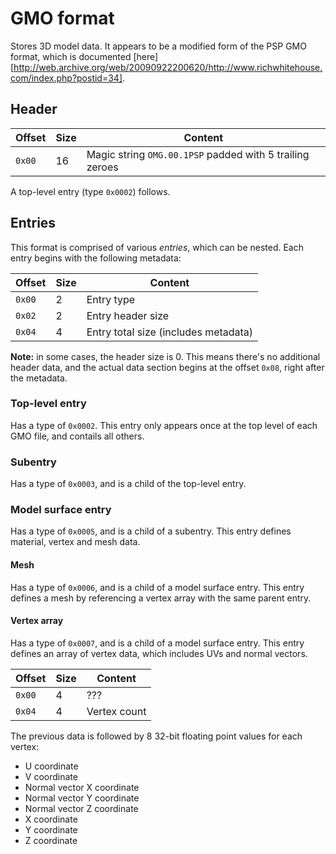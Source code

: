 # GMO format
Stores 3D model data. It appears to be a modified form of the PSP GMO format, which is documented [here][http://web.archive.org/web/20090922200620/http://www.richwhitehouse.com/index.php?postid=34].

## Header

| Offset | Size | Content |
| ------ | ---- | ------- |
| `0x00` | 16   | Magic string `OMG.00.1PSP` padded with 5 trailing zeroes |

A top-level entry (type `0x0002`) follows.

## Entries

This format is comprised of various _entries_, which can be nested. Each entry begins with the following metadata:

| Offset | Size | Content |
| ------ | ---- | ------- |
| `0x00` | 2 | Entry type |
| `0x02` | 2 | Entry header size |
| `0x04` | 4 | Entry total size (includes metadata) |

**Note:** in some cases, the header size is 0. This means there's no additional header data, and the actual data section begins at the offset `0x08`, right after the metadata.

### Top-level entry

Has a type of `0x0002`. This entry only appears once at the top level of each GMO file, and contails all others.

### Subentry

Has a type of `0x0003`, and is a child of the top-level entry.


### Model surface entry

Has a type of `0x0005`, and is a child of a subentry. This entry defines material, vertex and mesh data.

#### Mesh

Has a type of `0x0006`, and is a child of a model surface entry. This entry defines a mesh by referencing a vertex array with the same parent entry.

#### Vertex array

Has a type of `0x0007`, and is a child of a model surface entry. This entry defines an array of vertex data, which includes UVs and normal vectors.

| Offset | Size | Content |
| ------ | ---- | ------- |
| `0x00` | 4 | ??? |
| `0x04` | 4 | Vertex count |

The previous data is followed by 8 32-bit floating point values for each vertex:
* U coordinate
* V coordinate
* Normal vector X coordinate
* Normal vector Y coordinate
* Normal vector Z coordinate
* X coordinate
* Y coordinate
* Z coordinate
